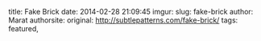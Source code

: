title: Fake Brick
date: 2014-02-28 21:09:45
imgur: 
slug: fake-brick
author: Marat
authorsite: 
original: http://subtlepatterns.com/fake-brick/
tags: featured,
